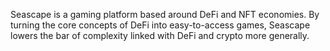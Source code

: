 Seascape is a gaming platform based around DeFi and NFT economies. By turning the core concepts of DeFi into easy-to-access games, Seascape lowers the bar of complexity linked with DeFi and crypto more generally.